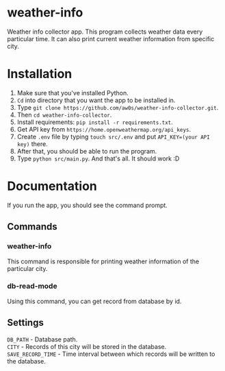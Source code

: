 # weather-info
Weather info collector app. This program collects weather data every particular time. It can also print current weather information from specific city. 

# Installation
1. Make sure that you've installed Python.
2. `Cd` into directory that you want the app to be installed in.  
3. Type `git clone https://github.com/aw0s/weather-info-collector.git`.  
4. Then `cd weather-info-collector`.  
6. Install requirements: `pip install -r requirements.txt`.  
7. Get API key from `https://home.openweathermap.org/api_keys`.  
8. Create `.env` file by typing `touch src/.env` and put `API_KEY=(your API key)` there.
10. After that, you should be able to run the program.  
11. Type `python src/main.py`.  And that's all. It should work :D  

 # Documentation
 If you run the app, you should see the command prompt.
 
 ## Commands
 ### weather-info
 This command is responsible for printing weather information of the particular city.
 
 ### db-read-mode
 Using this command, you can get record from database by id.
 
 ## Settings
 `DB_PATH` - Database path.  
 `CITY` - Records of this city will be stored in the database.  
 `SAVE_RECORD_TIME` - Time interval between which records will be written to the database. 
